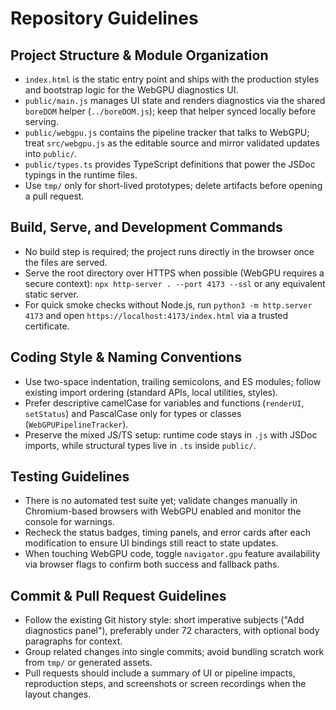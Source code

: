 # Repository Guidelines

## Project Structure & Module Organization
- `index.html` is the static entry point and ships with the production styles and bootstrap logic for the WebGPU diagnostics UI.
- `public/main.js` manages UI state and renders diagnostics via the shared `boreDOM` helper (`../boreDOM.js`); keep that helper synced locally before serving.
- `public/webgpu.js` contains the pipeline tracker that talks to WebGPU; treat `src/webgpu.js` as the editable source and mirror validated updates into `public/`.
- `public/types.ts` provides TypeScript definitions that power the JSDoc typings in the runtime files.
- Use `tmp/` only for short-lived prototypes; delete artifacts before opening a pull request.

## Build, Serve, and Development Commands
- No build step is required; the project runs directly in the browser once the files are served.
- Serve the root directory over HTTPS when possible (WebGPU requires a secure context): `npx http-server . --port 4173 --ssl` or any equivalent static server.
- For quick smoke checks without Node.js, run `python3 -m http.server 4173` and open `https://localhost:4173/index.html` via a trusted certificate.

## Coding Style & Naming Conventions
- Use two-space indentation, trailing semicolons, and ES modules; follow existing import ordering (standard APIs, local utilities, styles).
- Prefer descriptive camelCase for variables and functions (`renderUI`, `setStatus`) and PascalCase only for types or classes (`WebGPUPipelineTracker`).
- Preserve the mixed JS/TS setup: runtime code stays in `.js` with JSDoc imports, while structural types live in `.ts` inside `public/`.

## Testing Guidelines
- There is no automated test suite yet; validate changes manually in Chromium-based browsers with WebGPU enabled and monitor the console for warnings.
- Recheck the status badges, timing panels, and error cards after each modification to ensure UI bindings still react to state updates.
- When touching WebGPU code, toggle `navigator.gpu` feature availability via browser flags to confirm both success and fallback paths.

## Commit & Pull Request Guidelines
- Follow the existing Git history style: short imperative subjects ("Add diagnostics panel"), preferably under 72 characters, with optional body paragraphs for context.
- Group related changes into single commits; avoid bundling scratch work from `tmp/` or generated assets.
- Pull requests should include a summary of UI or pipeline impacts, reproduction steps, and screenshots or screen recordings when the layout changes.
